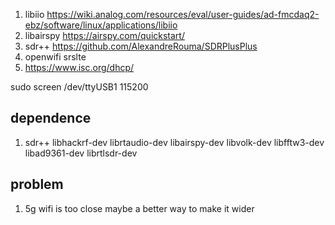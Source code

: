 

1. libiio https://wiki.analog.com/resources/eval/user-guides/ad-fmcdaq2-ebz/software/linux/applications/libiio
2. libairspy https://airspy.com/quickstart/
3. sdr++ https://github.com/AlexandreRouma/SDRPlusPlus
4. openwifi srslte 
5. https://www.isc.org/dhcp/


sudo screen /dev/ttyUSB1 115200


## dependence 
1. sdr++ libhackrf-dev librtaudio-dev libairspy-dev libvolk-dev libfftw3-dev libad9361-dev librtlsdr-dev

## problem 
1. 5g wifi is too close maybe a better way to make it wider 